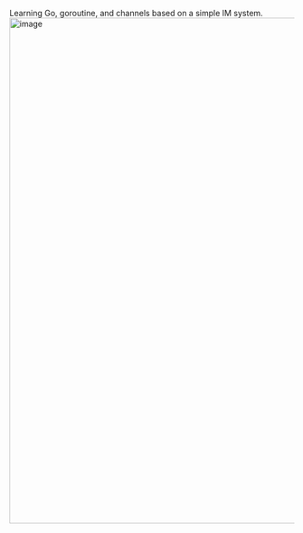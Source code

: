 Learning Go, goroutine, and channels based on a simple IM system.
<img width="894" alt="image" src="https://github.com/user-attachments/assets/74e8d465-58a9-49e8-8b2b-1770bf556491" />
